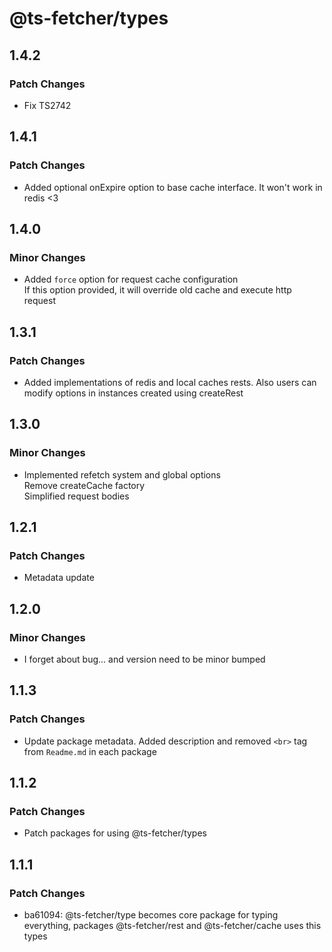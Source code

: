 # @ts-fetcher/types

## 1.4.2

### Patch Changes

- Fix TS2742

## 1.4.1

### Patch Changes

- Added optional onExpire option to base cache interface. It won't work in redis <3

## 1.4.0

### Minor Changes

- Added `force` option for request cache configuration <br>
  If this option provided, it will override old cache and execute http request

## 1.3.1

### Patch Changes

- Added implementations of redis and local caches rests. Also users can modify options in instances created using createRest

## 1.3.0

### Minor Changes

- Implemented refetch system and global options <br>
  Remove createCache factory <br>
  Simplified request bodies

## 1.2.1

### Patch Changes

- Metadata update

## 1.2.0

### Minor Changes

- I forget about bug... and version need to be minor bumped

## 1.1.3

### Patch Changes

- Update package metadata. Added description and removed `<br>` tag from `Readme.md` in each package

## 1.1.2

### Patch Changes

- Patch packages for using @ts-fetcher/types

## 1.1.1

### Patch Changes

- ba61094: @ts-fetcher/type becomes core package for typing everything, packages @ts-fetcher/rest and @ts-fetcher/cache uses this types
